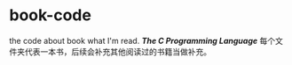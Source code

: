 # book-code
the code about book what I'm read.
***The C Programming Language***
每个文件夹代表一本书，后续会补充其他阅读过的书籍当做补充。
